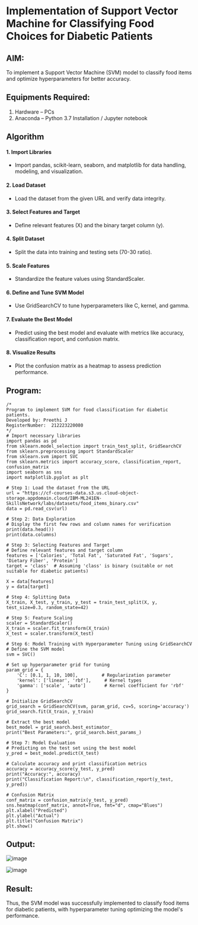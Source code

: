 
# Implementation of Support Vector Machine for Classifying Food Choices for Diabetic Patients

## AIM:
To implement a Support Vector Machine (SVM) model to classify food items and optimize hyperparameters for better accuracy.

## Equipments Required:
1. Hardware – PCs
2. Anaconda – Python 3.7 Installation / Jupyter notebook

## Algorithm
#### 1. Import Libraries

* Import pandas, scikit-learn, seaborn, and matplotlib for data handling, modeling, and visualization.
#### 2. Load Dataset

* Load the dataset from the given URL and verify data integrity.
#### 3. Select Features and Target

* Define relevant features (X) and the binary target column (y).
#### 4. Split Dataset

* Split the data into training and testing sets (70-30 ratio).
#### 5. Scale Features

* Standardize the feature values using StandardScaler.
#### 6. Define and Tune SVM Model

* Use GridSearchCV to tune hyperparameters like C, kernel, and gamma.

#### 7. Evaluate the Best Model

* Predict using the best model and evaluate with metrics like accuracy, classification report, and confusion matrix.
#### 8. Visualize Results

* Plot the confusion matrix as a heatmap to assess prediction performance.


## Program:
```
/*
Program to implement SVM for food classification for diabetic patients.
Developed by: Preethi J
RegisterNumber:  212223220080
*/
# Import necessary libraries
import pandas as pd
from sklearn.model_selection import train_test_split, GridSearchCV
from sklearn.preprocessing import StandardScaler
from sklearn.svm import SVC
from sklearn.metrics import accuracy_score, classification_report, confusion_matrix
import seaborn as sns
import matplotlib.pyplot as plt

# Step 1: Load the dataset from the URL
url = "https://cf-courses-data.s3.us.cloud-object-storage.appdomain.cloud/IBM-ML241EN-SkillsNetwork/labs/datasets/food_items_binary.csv"
data = pd.read_csv(url)

# Step 2: Data Exploration
# Display the first few rows and column names for verification
print(data.head())
print(data.columns)

# Step 3: Selecting Features and Target
# Define relevant features and target column
features = ['Calories', 'Total Fat', 'Saturated Fat', 'Sugars', 'Dietary Fiber', 'Protein']
target = 'class'  # Assuming 'class' is binary (suitable or not suitable for diabetic patients)

X = data[features]
y = data[target]

# Step 4: Splitting Data
X_train, X_test, y_train, y_test = train_test_split(X, y, test_size=0.3, random_state=42)

# Step 5: Feature Scaling
scaler = StandardScaler()
X_train = scaler.fit_transform(X_train)
X_test = scaler.transform(X_test)

# Step 6: Model Training with Hyperparameter Tuning using GridSearchCV
# Define the SVM model
svm = SVC()

# Set up hyperparameter grid for tuning
param_grid = {
    'C': [0.1, 1, 10, 100],         # Regularization parameter
    'kernel': ['linear', 'rbf'],     # Kernel types
    'gamma': ['scale', 'auto']       # Kernel coefficient for 'rbf'
}

# Initialize GridSearchCV
grid_search = GridSearchCV(svm, param_grid, cv=5, scoring='accuracy')
grid_search.fit(X_train, y_train)

# Extract the best model
best_model = grid_search.best_estimator_
print("Best Parameters:", grid_search.best_params_)

# Step 7: Model Evaluation
# Predicting on the test set using the best model
y_pred = best_model.predict(X_test)

# Calculate accuracy and print classification metrics
accuracy = accuracy_score(y_test, y_pred)
print("Accuracy:", accuracy)
print("Classification Report:\n", classification_report(y_test, y_pred))

# Confusion Matrix
conf_matrix = confusion_matrix(y_test, y_pred)
sns.heatmap(conf_matrix, annot=True, fmt="d", cmap="Blues")
plt.xlabel("Predicted")
plt.ylabel("Actual")
plt.title("Confusion Matrix")
plt.show()

```

## Output:
![image](https://github.com/user-attachments/assets/0c15126f-e7bd-4135-9462-558608f2d048)

![image](https://github.com/user-attachments/assets/ece5926e-ce25-4f57-b7c3-cf4c75342279)



## Result:
Thus, the SVM model was successfully implemented to classify food items for diabetic patients, with hyperparameter tuning optimizing the model's performance.

